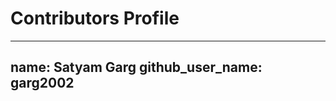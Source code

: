 # Contributors Profile

---
name: Satyam Garg
github_user_name: garg2002
---

<!-- Additional information about yourself and your contributions can be added here -->
